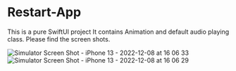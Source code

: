 # Restart-App
This is a pure SwiftUI project
It contains Animation and default audio playing class. Please find the screen shots. 

![Simulator Screen Shot - iPhone 13 - 2022-12-08 at 16 06 33](https://user-images.githubusercontent.com/11138262/206481517-3b7f9d21-1371-4ef1-935f-b340442242b9.png)
![Simulator Screen Shot - iPhone 13 - 2022-12-08 at 16 06 29](https://user-images.githubusercontent.com/11138262/206481528-e49dcf32-a6e9-4e62-ba6b-c201cebd244e.png)
